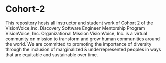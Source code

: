 # Cohort-2
This repository hosts all instructor and student work of Cohort 2 of the VisionVoice,Inc. Discovery Software Engineer Mentorship Program
VisionVoice, Inc. Organizational Mission
VisionVoice, Inc. is a virtual community on mission to transform and grow human communities around the world. We are committed to promoting the importance of diversity through the inclusion of marginalized & underrepresented peoples in ways that are equitable and sustainable over time. 

